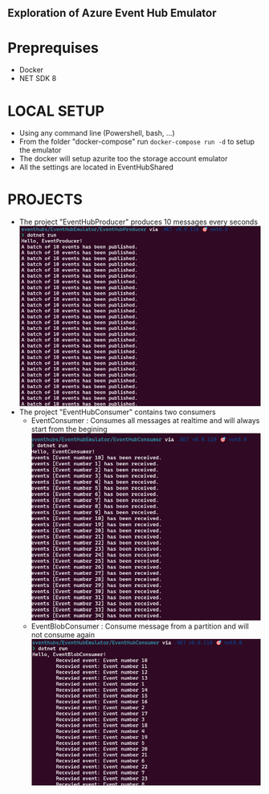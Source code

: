 ## Exploration of Azure Event Hub Emulator


# Preprequises 
- Docker
- NET SDK 8

# LOCAL SETUP
- Using any command line (Powershell, bash, ...)
- From the folder "docker-compose" run `docker-compose run -d` to setup the emulator
- The docker will setup azurite too the storage account emulator
- All the settings are located in EventHubShared

# PROJECTS
- The project "EventHubProducer" produces 10 messages every seconds
![alt text](image-2.png)
- The project "EventHubConsumer" contains two consumers
    - EventConsumer : Consumes all messages at realtime and will always start from the begining
![alt text](image-3.png)
    - EventBlobConsumer : Consume message from a partition and will not consume again
    ![alt text](image-1.png)
